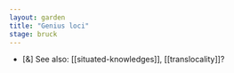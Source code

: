 ```yaml
---  
layout: garden
title: "Genius loci"
stage: bruck
---
```


- [&] See also: [[situated-knowledges]], [[translocality]]?